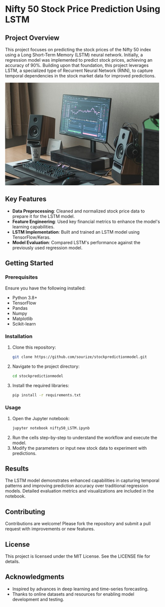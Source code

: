 # Nifty 50 Stock Price Prediction Using LSTM

## Project Overview
This project focuses on predicting the stock prices of the Nifty 50 index using a Long Short-Term Memory (LSTM) neural network. Initially, a regression model was implemented to predict stock prices, achieving an accuracy of 90%. Building upon that foundation, this project leverages LSTM, a specialized type of Recurrent Neural Network (RNN), to capture temporal dependencies in the stock market data for improved predictions.

![Nifty50](/nift50epg.jpg)

## Key Features
- **Data Preprocessing**: Cleaned and normalized stock price data to prepare it for the LSTM model.
- **Feature Engineering**: Used key financial metrics to enhance the model's learning capabilities.
- **LSTM Implementation**: Built and trained an LSTM model using TensorFlow/Keras.
- **Model Evaluation**: Compared LSTM's performance against the previously used regression model.

## Getting Started

### Prerequisites
Ensure you have the following installed:
- Python 3.8+
- TensorFlow
- Pandas
- Numpy
- Matplotlib
- Scikit-learn

### Installation
1. Clone this repository:
   ```bash
   git clone https://github.com/sourize/stockpredictionmodel.git
   ```
2. Navigate to the project directory:
   ```bash
   cd stockpredictionmodel
   ```
3. Install the required libraries:
   ```bash
   pip install -r requirements.txt
   ```

### Usage
1. Open the Jupyter notebook:
   ```bash
   jupyter notebook nifty50_LSTM.ipynb
   ```
2. Run the cells step-by-step to understand the workflow and execute the model.
3. Modify the parameters or input new stock data to experiment with predictions.

## Results
The LSTM model demonstrates enhanced capabilities in capturing temporal patterns and improving prediction accuracy over traditional regression models. Detailed evaluation metrics and visualizations are included in the notebook.

## Contributing
Contributions are welcome! Please fork the repository and submit a pull request with improvements or new features.

## License
This project is licensed under the MIT License. See the LICENSE file for details.

## Acknowledgments
- Inspired by advances in deep learning and time-series forecasting.
- Thanks to online datasets and resources for enabling model development and testing.

